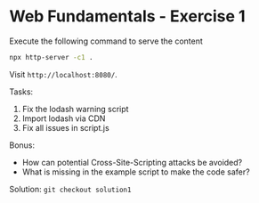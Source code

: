 # Web Fundamentals - Exercise 1

Execute the following command to serve the content

```bash
npx http-server -c1 .
```

Visit `http://localhost:8080/`.

Tasks:

1. Fix the lodash warning script
2. Import lodash via CDN
3. Fix all issues in script.js

Bonus:

- How can potential Cross-Site-Scripting attacks be avoided?
- What is missing in the example script to make the code safer?

Solution: `git checkout solution1`
